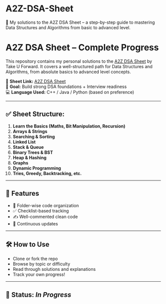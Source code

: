 # A2Z-DSA-Sheet
📘 My solutions to the A2Z DSA Sheet – a step-by-step guide to mastering Data Structures and Algorithms from basic to advanced level.

# A2Z DSA Sheet – Complete Progress

This repository contains my personal solutions to the [A2Z DSA Sheet](https://takeuforward.org/strivers-a2z-dsa-course/strivers-a2z-dsa-course-sheet-2) by Take U Forward. It covers a well-structured path for Data Structures and Algorithms, from absolute basics to advanced level concepts.

📘 **Sheet Link:** [A2Z DSA Sheet](https://takeuforward.org/strivers-a2z-dsa-course/strivers-a2z-dsa-course-sheet-2)  
🧠 **Goal:** Build strong DSA foundations + Interview readiness  
💻 **Language Used:** C++ / Java / Python (based on preference)

---

## ✅ Sheet Structure:

1. **Learn the Basics (Maths, Bit Manipulation, Recursion)**
2. **Arrays & Strings**
3. **Searching & Sorting**
4. **Linked List**
5. **Stack & Queue**
6. **Binary Trees & BST**
7. **Heap & Hashing**
8. **Graphs**
9. **Dynamic Programming**
10. **Tries, Greedy, Backtracking, etc.**

---

## 📌 Features
- 📂 Folder-wise code organization
- ✅ Checklist-based tracking
- ✍️ Well-commented clean code
- 🚀 Continuous updates

---

## 🛠 How to Use
- Clone or fork the repo
- Browse by topic or difficulty
- Read through solutions and explanations
- Track your own progress!

---

## 📅 Status: _In Progress_
